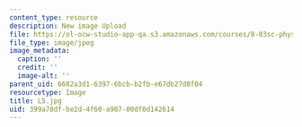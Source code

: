 ```yaml
---
content_type: resource
description: New image Upload
file: https://ol-ocw-studio-app-qa.s3.amazonaws.com/courses/8-03sc-physics-iii-vibrations-and-waves-fall-2016/399a78dfbe2d4f60a90700df0d142614_L5.jpg
file_type: image/jpeg
image_metadata:
  caption: ''
  credit: ''
  image-alt: ''
parent_uid: 6682a3d1-6397-6bcb-b2fb-e67db27d8f04
resourcetype: Image
title: L5.jpg
uid: 399a78df-be2d-4f60-a907-00df0d142614
---
```


